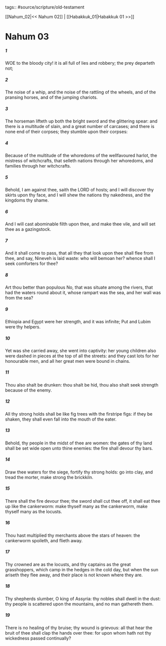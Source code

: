 tags:: #source/scripture/old-testament

[[Nahum_02|<< Nahum 02]] | [[Habakkuk_01|Habakkuk 01 >>]]

# Nahum 03

##### 1

WOE to the bloody city! it is all full of lies and robbery; the prey departeth not;

##### 2

The noise of a whip, and the noise of the rattling of the wheels, and of the pransing horses, and of the jumping chariots.

##### 3

The horseman lifteth up both the bright sword and the glittering spear: and there is a multitude of slain, and a great number of carcases; and there is none end of their corpses; they stumble upon their corpses:

##### 4

Because of the multitude of the whoredoms of the wellfavoured harlot, the mistress of witchcrafts, that selleth nations through her whoredoms, and families through her witchcrafts.

##### 5

Behold, I am against thee, saith the LORD of hosts; and I will discover thy skirts upon thy face, and I will shew the nations thy nakedness, and the kingdoms thy shame.

##### 6

And I will cast abominable filth upon thee, and make thee vile, and will set thee as a gazingstock.

##### 7

And it shall come to pass, that all they that look upon thee shall flee from thee, and say, Nineveh is laid waste: who will bemoan her? whence shall I seek comforters for thee?

##### 8

Art thou better than populous No, that was situate among the rivers, that had the waters round about it, whose rampart was the sea, and her wall was from the sea?

##### 9

Ethiopia and Egypt were her strength, and it was infinite; Put and Lubim were thy helpers.

##### 10

Yet was she carried away, she went into captivity: her young children also were dashed in pieces at the top of all the streets: and they cast lots for her honourable men, and all her great men were bound in chains.

##### 11

Thou also shalt be drunken: thou shalt be hid, thou also shalt seek strength because of the enemy.

##### 12

All thy strong holds shall be like fig trees with the firstripe figs: if they be shaken, they shall even fall into the mouth of the eater.

##### 13

Behold, thy people in the midst of thee are women: the gates of thy land shall be set wide open unto thine enemies: the fire shall devour thy bars.

##### 14

Draw thee waters for the siege, fortify thy strong holds: go into clay, and tread the morter, make strong the brickkiln.

##### 15

There shall the fire devour thee; the sword shall cut thee off, it shall eat thee up like the cankerworm: make thyself many as the cankerworm, make thyself many as the locusts.

##### 16

Thou hast multiplied thy merchants above the stars of heaven: the cankerworm spoileth, and flieth away.

##### 17

Thy crowned are as the locusts, and thy captains as the great grasshoppers, which camp in the hedges in the cold day, but when the sun ariseth they flee away, and their place is not known where they are.

##### 18

Thy shepherds slumber, O king of Assyria: thy nobles shall dwell in the dust: thy people is scattered upon the mountains, and no man gathereth them.

##### 19

There is no healing of thy bruise; thy wound is grievous: all that hear the bruit of thee shall clap the hands over thee: for upon whom hath not thy wickedness passed continually?

